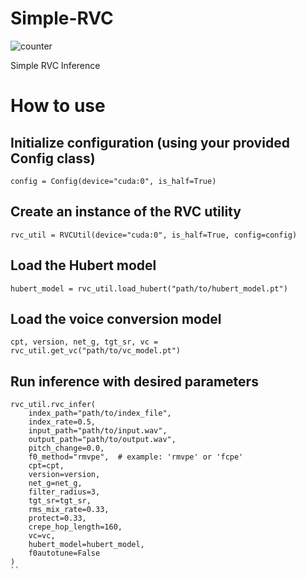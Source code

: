 # Simple-RVC


![counter](https://counter.seku.su/cmoe?name=demo&theme=mb)


Simple RVC Inference

# How to use

## Initialize configuration (using your provided Config class)
```
config = Config(device="cuda:0", is_half=True)
```
## Create an instance of the RVC utility
```
rvc_util = RVCUtil(device="cuda:0", is_half=True, config=config)
```
## Load the Hubert model

```
hubert_model = rvc_util.load_hubert("path/to/hubert_model.pt")
```
## Load the voice conversion model

```
cpt, version, net_g, tgt_sr, vc = rvc_util.get_vc("path/to/vc_model.pt")
```
## Run inference with desired parameters

```
rvc_util.rvc_infer(
    index_path="path/to/index_file",
    index_rate=0.5,
    input_path="path/to/input.wav",
    output_path="path/to/output.wav",
    pitch_change=0.0,
    f0_method="rmvpe",  # example: 'rmvpe' or 'fcpe'
    cpt=cpt,
    version=version,
    net_g=net_g,
    filter_radius=3,
    tgt_sr=tgt_sr,
    rms_mix_rate=0.33,
    protect=0.33,
    crepe_hop_length=160,
    vc=vc,
    hubert_model=hubert_model,
    f0autotune=False
)
``
